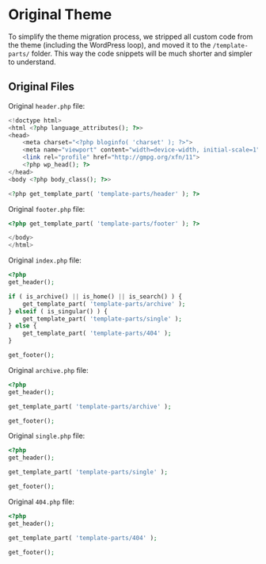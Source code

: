 # Original Theme

To simplify the theme migration process, we stripped all custom code from the theme (including the WordPress loop), and moved it to the `/template-parts/` folder. This way the code snippets will be much shorter and simpler to understand.

## Original Files

Original `header.php` file:

```php
<!doctype html>
<html <?php language_attributes(); ?>>
<head>
	<meta charset="<?php bloginfo( 'charset' ); ?>">
	<meta name="viewport" content="width=device-width, initial-scale=1">
	<link rel="profile" href="http://gmpg.org/xfn/11">
	<?php wp_head(); ?>
</head>
<body <?php body_class(); ?>>

<?php get_template_part( 'template-parts/header' ); ?>
```

Original `footer.php` file:

```php
<?php get_template_part( 'template-parts/footer' ); ?>

</body>
</html>
```

Original `index.php` file:

```php
<?php
get_header();

if ( is_archive() || is_home() || is_search() ) {
	get_template_part( 'template-parts/archive' );
} elseif ( is_singular() ) {
	get_template_part( 'template-parts/single' );
} else {
	get_template_part( 'template-parts/404' );
}

get_footer();
```

Original `archive.php` file:

```php
<?php
get_header();

get_template_part( 'template-parts/archive' );

get_footer();
```

Original `single.php` file:

```php
<?php
get_header();

get_template_part( 'template-parts/single' );

get_footer();
```

Original `404.php` file:

```php
<?php
get_header();

get_template_part( 'template-parts/404' );

get_footer();
```
